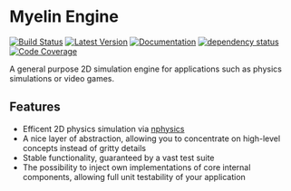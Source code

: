 # Myelin Engine

[![Build Status](https://travis-ci.com/myelin-ai/engine.svg?branch=master)](https://travis-ci.com/myelin-ai/engine)
[![Latest Version](https://img.shields.io/crates/v/myelin-engine.svg)](https://crates.io/crates/myelin-engine)
[![Documentation](https://docs.rs/myelin-engine/badge.svg)](https://docs.rs/myelin-engine)
[![dependency status](https://deps.rs/repo/github/myelin-ai/engine/status.svg)](https://deps.rs/repo/github/myelin-ai/engine)
[![Code Coverage](https://codecov.io/gh/myelin-ai/engine/branch/master/graph/badge.svg)](https://codecov.io/gh/myelin-ai/engine)

A general purpose 2D simulation engine for applications such as physics simulations or video games.

## Features

- Efficent 2D physics simulation via [nphysics](https://github.com/rustsim/nphysics/)
- A nice layer of abstraction, allowing you to concentrate on high-level concepts instead of gritty details
- Stable functionality, guaranteed by a vast test suite
- The possibility to inject own implementations of core internal components, allowing full unit testability of your application
